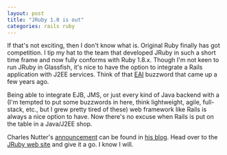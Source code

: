 ```yaml
---
layout: post
title: "JRuby 1.0 is out"
categories: rails ruby
---
```

If that's not exciting, then I don't know what is. Original Ruby finally has got competition. I tip my hat to the team that developed JRuby in such a short time frame and now fully conforms with Ruby 1.8.x. Though I'm not keen to run JRuby in Glassfish, it's nice to have the option to integrate a Rails application with J2EE services. Think of that <a href="http://en.wikipedia.org/wiki/Enterprise_application_integration">EAI</a> buzzword that came up a few years ago. 

Being able to integrate EJB, JMS, or just every kind of Java backend with a (I'm tempted to put some buzzwords in here, think lightweight, agile, full-stack, etc., but I grew pretty tired of these) web framework like Rails is always a nice option to have. Now there's no excuse when Rails is put on the table in a Java/J2EE shop.

Charles Nutter's <a href="http://headius.blogspot.com/2007/06/jruby-10-released.html">announcement</a> can be found in <a href="http://headius.blogspot.com/">his blog</a>. Head over to the <a href="http://jruby.codehaus.org/">JRuby web site</a> and give it a go. I know I will.